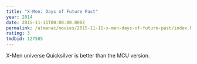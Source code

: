 ```yaml
---
title: "X-Men: Days of Future Past"
year: 2014
date: 2015-11-11T00:00:00.000Z
permalink: /almanac/movies/2015-11-11-x-men-days-of-future-past/index.html
rating: 3
tmdbid: 127585
---
```


X-Men universe Quicksilver is better than the MCU version.
